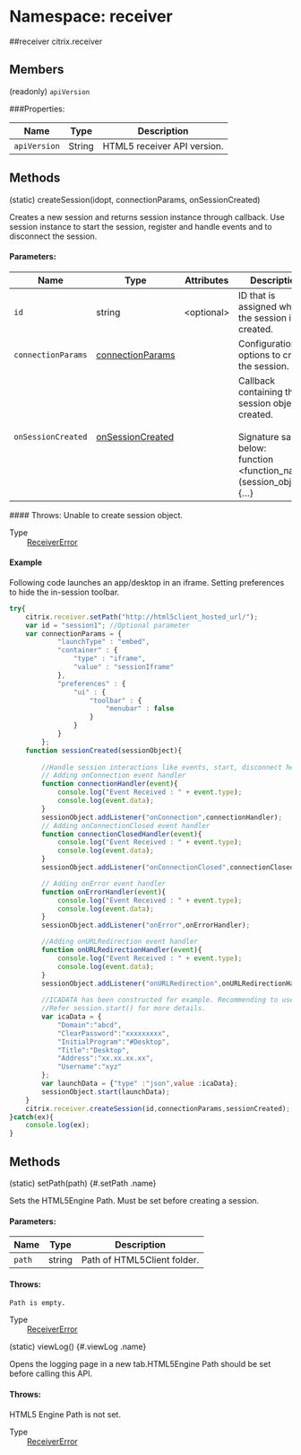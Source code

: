 # Namespace: receiver


##receiver
citrix.receiver


## Members 
<span class="type-signature">(readonly) </span>`apiVersion`<span class="type-signature"></span> 

###Properties:

  Name          | Type                                   | Description
  --------------|----------------------------------------|-----------------------------
  `apiVersion`  | <span class="param-type">String</span> | HTML5 receiver API version.

## Methods
<span class="type-signature">(static) </span>createSession<span class="signature">(id<span class="signature-attributes">opt</span>, connectionParams, onSessionCreated)</span><span class="type-signature"></span>

Creates a new session and returns session instance through callback. Use session instance to start the session, register and handle events and to disconnect the session.

#### Parameters:
<table class=params><thead><tr><th>Name<th>Type<th>Attributes<th class=last>Description<tbody><tr><td class=name><code>id</code><td class=type><span class=param-type>string</span><td class=attributes>&lt;optional><br><td class="last description">ID that is assigned when the session is created.<tr><td class=name><code>connectionParams</code><td class=type><span class=param-type><a href=/global#connectionParams>connectionParams</a></span><td class=attributes><td class="last description">Configuration options to create the session.<tr><td class=name><code>onSessionCreated</code><td class=type><span class=param-type><a href=/global#onSessionCreated>onSessionCreated</a></span><td class=attributes><td class="last description">Callback containing the session object created.<br><br>Signature sample below:<br>function &lt;function_name>(session_object){…}</table>
#### Throws:
Unable to create session object.

Type   
&nbsp;&nbsp;&nbsp;&nbsp;&nbsp;&nbsp;&nbsp;&nbsp;<span class="param-type">[ReceiverError](/ReceiverError)</span>

#### Example

Following code launches an app/desktop in an iframe. Setting preferences to hide the in-session toolbar.

````js
try{
    citrix.receiver.setPath("http://html5client_hosted_url/");
    var id = "session1"; //Optional parameter
    var connectionParams = {
            "launchType" : "embed",
            "container" : {
                "type" : "iframe",
                "value" : "sessionIframe"
            },
            "preferences" : {
                "ui" : {
                    "toolbar" : {
                        "menubar" : false
                    }
                }
            }
        };
    function sessionCreated(sessionObject){
        
        //Handle session interactions like events, start, disconnect here.              
        // Adding onConnection event handler
        function connectionHandler(event){
            console.log("Event Received : " + event.type);
            console.log(event.data);        
        }               
        sessionObject.addListener("onConnection",connectionHandler);
        // Adding onConnectionClosed event handler
        function connectionClosedHandler(event){
            console.log("Event Received : " + event.type);      
            console.log(event.data);        
        }
        sessionObject.addListener("onConnectionClosed",connectionClosedHandler);

        // Adding onError event handler
        function onErrorHandler(event){
            console.log("Event Received : " + event.type);      
            console.log(event.data);
        }
        sessionObject.addListener("onError",onErrorHandler);

        //Adding onURLRedirection event handler
        function onURLRedirectionHandler(event){
            console.log("Event Received : " + event.type);      
            console.log(event.data);
        }
        sessionObject.addListener("onURLRedirection",onURLRedirectionHandler);
    
        //ICADATA has been constructed for example. Recommending to use StoreFront/WebInterface SDK to get ICA. 
        //Refer session.start() for more details.
        var icaData = {
            "Domain":"abcd",
            "ClearPassword":"xxxxxxxxx",
            "InitialProgram":"#Desktop",
            "Title":"Desktop",
            "Address":"xx.xx.xx.xx",
            "Username":"xyz"                
        };
        var launchData = {"type" :"json",value :icaData};   
        sessionObject.start(launchData);
    }
    citrix.receiver.createSession(id,connectionParams,sessionCreated);
}catch(ex){
    console.log(ex);
}
````

## Methods  
<span class="type-signature">(static) </span>setPath<span class="signature">(path)</span><span class="type-signature"></span> {#.setPath .name}

Sets the HTML5Engine Path. Must be set before creating a session.  

#### Parameters:

  Name    | Type                                    | Description
  --------| ----------------------------------------| -----------------------------
  `path`  | <span class="param-type">string</span>  | Path of HTML5Client folder.
  
#### Throws:
    Path is empty.


Type   
&nbsp;&nbsp;&nbsp;&nbsp;&nbsp;&nbsp;&nbsp;&nbsp;<span class="param-type">[ReceiverError](/ReceiverError)</span>
  
<span class="type-signature">(static) </span>viewLog<span class="signature">()</span><span class="type-signature"></span> {#.viewLog .name}


Opens the logging page in a new tab.HTML5Engine Path should be set
before calling this API.

  
#### Throws:
HTML5 Engine Path is not set.

Type  
&nbsp;&nbsp;&nbsp;&nbsp;&nbsp;&nbsp;&nbsp;&nbsp;<span class="param-type">[ReceiverError](/ReceiverError)</span>


